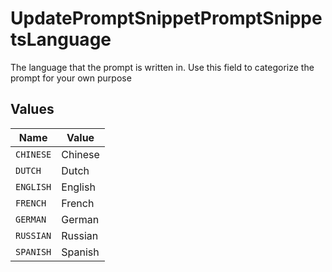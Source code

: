 # UpdatePromptSnippetPromptSnippetsLanguage

The language that the prompt is written in. Use this field to categorize the prompt for your own purpose


## Values

| Name      | Value     |
| --------- | --------- |
| `CHINESE` | Chinese   |
| `DUTCH`   | Dutch     |
| `ENGLISH` | English   |
| `FRENCH`  | French    |
| `GERMAN`  | German    |
| `RUSSIAN` | Russian   |
| `SPANISH` | Spanish   |